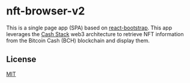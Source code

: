 # nft-browser-v2

This is a single page app (SPA) based on [react-bootstrap](https://www.npmjs.com/package/react-bootstrap). This app leverages the [Cash Stack](https://cashstack.info) web3 architecture to retrieve NFT information from the Bitcoin Cash (BCH) blockchain and display them.

## License
[MIT](./LICENSE.md)
